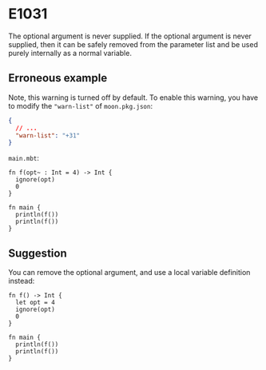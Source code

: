# E1031

The optional argument is never supplied. If the optional argument is never
supplied, then it can be safely removed from the parameter list and be used
purely internally as a normal variable.

## Erroneous example

Note, this warning is turned off by default. To enable this warning, you have
to modify the `"warn-list"` of `moon.pkg.json`:

```json
{
  // ...
  "warn-list": "+31"
}
```

`main.mbt`:

```moonbit
fn f(opt~ : Int = 4) -> Int {
  ignore(opt)
  0
}

fn main {
  println(f())
  println(f())
}
```

## Suggestion

You can remove the optional argument, and use a local variable definition
instead:

```moonbit
fn f() -> Int {
  let opt = 4
  ignore(opt)
  0
}

fn main {
  println(f())
  println(f())
}
```
